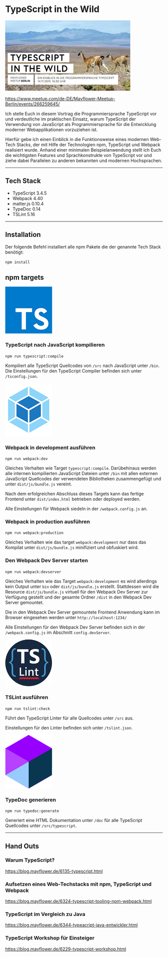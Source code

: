 # TypeScript in the Wild

![TypeScript in the Wild](_ASSET/readme/promo.jpg)

https://www.meetup.com/de-DE/Mayflower-Meetup-Berlin/events/266259645/

Ich stelle Euch in diesem Vortrag die Programmiersprache TypeScript vor und verdeutliche im praktischen Einsatz,
 warum TypeScript der Verwendung von JavaScript als Programmiersprache für die Entwicklung moderner Webapplikationen 
 vorzuziehen ist.

Hierfür gebe ich einen Einblick in die Funktionsweise eines modernen Web-Tech Stacks, der mit Hilfe der Technologien 
 npm, TypeScript und Webpack realisiert wurde. Anhand einer minimalen Beispielanwendung stellt ich Euch die wichtigsten
 Features und Sprachkonstrukte von TypeScript vor und ziehe dabei Parallelen zu anderen bekannten und 
 modernen Hochsprachen.

<hr>

## Tech Stack
- TypeScript 3.4.5
- Webpack 4.40
- matter.js 0.10.4
- TypeDoc 0.14
- TSLint 5.16

<hr>

## Installation
Der folgende Befehl installiert alle npm Pakete die der genannte Tech Stack benötigt:

`npm install`

## npm targets

![TypeScript](_ASSET/readme/logo_typescript.png)

### TypeScript nach JavaScript kompilieren
`npm run typescript:compile`

Kompiliert alle TypeScript Quellcodes von `/src` nach JavaScript unter `/bin`.
 Die Einstellungen für den TypeScript Compiler befinden sich unter `/tsconfig.json`.

![Webpack](_ASSET/readme/logo_webpack.png)

### Webpack in development ausführen
`npm run webpack:dev`

Gleiches Verhalten wie Target `typescript:compile`. Darübehinaus werden alle internen
 kompilierten JavaScript Dateien unter `/bin` mit allen externen JavaScript Quellcodes 
 der verwendeten Bibliotheken zusammengefügt und unter `dist/js/bundle.js` vereint.

Nach dem erfolgreichen Abschluss dieses Targets kann das fertige Frontend unter 
 `dist/index.html` betrieben oder deployed werden.

Alle Einstellungen für Webpack siedeln in der `/webpack.config.js` an.

### Webpack in production ausführen
`npm run webpack:production`

Gleiches Verhalten wie das target `webpack:development` nur dass das Kompilat unter
 `dist/js/bundle.js` minifiziert und obfuskiert wird.

### Den Webpack Dev Server starten
`npm run webpack:devserver`

Gleiches Verhalten wie das Target `webpack:development` es wird allerdings kein Output unter
 `bin` oder `dist/js/bundle.js` erstellt. Stattdessen wird die Resource `dist/js/bundle.js`
 virtuell für den Webpack Dev Server zur Verfügung gestellt und der gesamte Ordner `/dist`
 in den Webpack Dev Server gemountet.

Die in den Webpack Dev Server gemountete Frontend Anwendung kann im Browser eingesehen werden
 unter `http://localhost:1234/`

Alle Einstellungen für den Webpack Dev Server befinden sich in der `/webpack.config.js`
 im Abschnitt `config.devServer`.

![TSLint](_ASSET/readme/logo_tslint.png)

### TSLint ausführen
`npm run tslint:check`

Führt den TypeScript Linter für alle Quellcodes unter `/src` aus.

Einstellungen für den Linter befinden sich unter `/tslint.json`.

![TypeDoc](_ASSET/readme/logo_typedoc.png)

### TypeDoc generieren
`npm run typedoc:generate`

Generiert eine HTML Dokumentation unter `/doc` für alle TypeScript Quellcodes unter `/src/typescript`.

<hr>

## Hand Outs

### Warum TypeScript?

https://blog.mayflower.de/6135-typescript.html

### Aufsetzen eines Web-Techstacks mit npm, TypeScript und Webpack

https://blog.mayflower.de/6324-typescript-tooling-npm-webpack.html

### TypeScript im Vergleich zu Java

https://blog.mayflower.de/6344-typeacript-java-entwickler.html

### TypeScript Workshop für Einsteiger

https://blog.mayflower.de/6229-typescript-workshop.html
